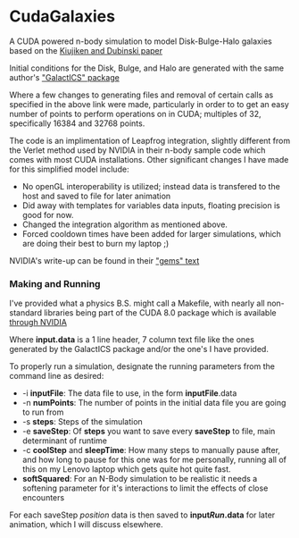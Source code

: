 # CudaGalaxies
A CUDA powered n-body simulation to model Disk-Bulge-Halo galaxies based on the [Kiujiken and Dubinski paper](https://arxiv.org/abs/astro-ph/9502051)

Initial conditions for the Disk, Bulge, and Halo are generated with the same author's ["GalactICS" package](http://adsabs.harvard.edu/abs/2011ascl.soft09011K)
  
Where a few changes to generating files and removal of certain calls as specified in the above link were made, 
particularly in order to to get an easy number of points to perform operations on in CUDA; multiples of 32, 
specifically 16384 and 32768 points. 

The code is an implimentation of Leapfrog integration, slightly different from the Verlet method used by 
NVIDIA in their n-body sample code which comes with most CUDA installations. Other significant changes 
I have made for this simplified model include:
- No openGL interoperability is utilized; instead data is transfered to the host and saved to file for later animation
- Did away with templates for variables data inputs, floating precision is good for now. 
- Changed the integration algorithm as mentioned above. 
- Forced cooldown times have been added for larger simulations, which are doing their best to burn my laptop ;) 

NVIDIA's write-up can be found in their ["gems" text](https://developer.nvidia.com/gpugems/GPUGems3/gpugems3_ch31.html)

### Making and Running 
I've provided what a physics B.S. might call a Makefile, with nearly all non-standard libraries being part of the CUDA 8.0 package which is available [through NVIDIA](https://developer.nvidia.com/cuda-downloads)

Where **input.data** is a 1 line header, 7 column text file like the ones generated by the GalactICS package
and/or the one's I have provided.

To properly run a simulation, designate the running parameters from the command line as desired:
- -i **inputFile**: The data file to use, in the form **inputFile**.data
- -n **numPoints**: The number of points in the initial data file you are going to run from 
- -s **steps**: Steps of the simulation
- -e **saveStep**: Of **steps** you want to save every **saveStep** to file, main determinant of runtime
- -c **coolStep** and **sleepTime**: How many steps to manually pause after, and how long to pause for
this one was for me personally, running all of this on my Lenovo laptop which gets quite hot quite fast.
- **softSquared**: For an N-Body simulation to be realistic it needs a softening parameter for it's interactions
to limit the effects of close encounters

For each saveStep *position* data is then saved to **input*Run*.data** for later animation, which I will discuss elsewhere.
